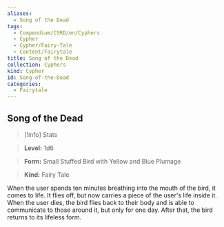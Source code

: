 ```yaml
---
aliases:
  - Song of the Dead
tags:
  - Compendium/CSRD/en/Cyphers
  - Cypher
  - Cypher/Fairy-Tale
  - Content/Fairytale
title: Song of the Dead
collection: Cyphers
kind: Cypher
id: Song-of-the-Dead
categories:
  - Fairytale
---
```

## Song of the Dead    
>[!info] Stats    
> **Level:** 1d6    
> **Form:** Small Stuffed Bird with Yellow and Blue Plumage    
> **Kind:** Fairy Tale  
    
When the user spends ten minutes breathing into the mouth of the bird, it comes to life. It flies off, but now carries a piece of the user's life inside it. When the user dies, the bird flies back to their body and is able to communicate to those around it, but only for one day. After that, the bird returns to its lifeless form.
